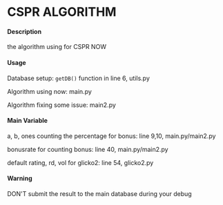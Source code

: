 # CSPR ALGORITHM

#### Description

the algorithm using for CSPR NOW

#### Usage

Database setup: `getDB()` function in line 6, utils.py

Algorithm using now: main.py

Algorithm fixing some issue: main2.py

#### Main Variable

a, b, ones counting the percentage for bonus: line 9,10, main.py/main2.py

bonusrate for counting bonus: line 40, main.py/main2.py

default rating, rd, vol for glicko2: line 54, glicko2.py

#### Warning

DON'T submit the result to the main database during your debug 
